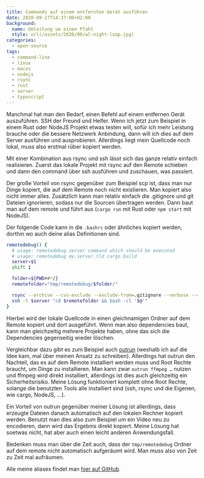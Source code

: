 ```yaml
---
title: Commands auf einem entfernten Gerät ausführen
date: 2020-09-17T14:37:00+02:00
background:
  name: Umleitung um einen Pfahl
  style: url(/assets/2020/09/wl-night-loop.jpg)
categories:
  - open-source
tags:
  - command-line
  - linux
  - macos
  - nodejs
  - rsync
  - rust
  - server
  - typescript
---
```

Manchmal hat man den Bedarf, einen Befehl auf einem entfernen Gerät auszuführen.
SSH der Freund und Helfer.
Wenn ich jetzt zum Beispiel in einem Rust oder NodeJS Projekt etwas testen will, sofür ich mehr Leistung brauche oder die bessere Netzwerk Anbindung, dann will ich dies auf dem Server ausführen und ausprobieren.
Allerdings liegt mein Quellcode noch lokal, muss also erstmal rüber kopiert werden.
<!--more-->

Mit einer Kombination aus rsync und ssh lässt sich das ganze relativ einfach realisieren.
Zuerst das lokale Projekt mit rsync auf den Remote schieben und dann den command über ssh ausführen und zuschauen, was passiert.

Der große Vorteil von rsync gegenüber zum Beispiel scp ist, dass man nur Dinge kopiert, die auf dem Remote noch nicht existieren.
Man kopiert also nicht immer alles.
Zusätzlich kann man relativ einfach die .gitignore und git Dateien ignorieren, sodass nur die Sourcen übertragen werden.
Dann baut man auf dem remote und führt aus (`cargo run` mit Rust oder `npm start` mit NodeJS).

Der folgende Code kann in die `.bashrc` oder ähnliches kopiert werden, dorthin wo auch deine alias Definitionen sind.

```bash
remotedebug() {
  # usage: remotedebug server command which should be executed
  # usage: remotedebug my.server.tld cargo build
  server=$1
  shift 1

  folder=${PWD##*/}
  remotefolder="tmp/remotedebug/$folder/"

  rsync --archive --cvs-exclude --exclude-from=.gitignore --verbose --checksum --rsync-path="mkdir -p $remotefolder && rsync" --delete-delay . $server:$remotefolder
  ssh -t $server "cd $remotefolder && bash -cl '$@'"
}
```

Hierbei wird der lokale Quellcode in einen gleichnamigen Ordner auf dem Remote kopiert und dort ausgeführt.
Wenn man also dependencies baut, kann man gleichzeitig mehrere Projekte haben, ohne das sich die Dependencies gegenseitig wieder löschen.

Vergleichbar dazu gibt es zum Beispiel auch [outrun](https://github.com/Overv/outrun) (weshalb ich auf die Idee kam, mal über meinen Ansatz zu schreiben).
Allerdings hat outrun den Nachteil, das es auf dem Remote installiert werden muss und Root Rechte braucht, um Dinge zu installieren.
Man kann zwar `outrun ffmpeg …` nutzen und ffmpeg wird direkt installiert, allerdings ist dies auch gleichzeitig ein Sicherheitsrisiko.
Meine Lösung funktioniert komplett ohne Root Rechte, solange die benutzten Tools alle installiert sind (ssh, rsync und die Eigenen, wie cargo, NodeJS, …).

Ein Vorteil von outrun gegenüber meiner Lösung ist allerdings, dass erzeugte Dateien danach automatisch auf den lokalen Rechner kopiert werden.
Benutzt man dies also zum Beispiel um ein Video neu zu encodieren, dann wird das Ergebnis direkt kopiert.
Meine Lösung hat soetwas nicht, hat aber auch einen leicht anderen Anwendungsfall.

Bedenken muss man über die Zeit auch, dass der `tmp/remotedebug` Ordner auf dem remote nicht automatisch aufgeräumt wird.
Man muss also von Zeit zu Zeit mal aufräumen.

Alle meine aliases findet man [hier auf GitHub](https://github.com/EdJoPaTo/LinuxScripts/blob/master/Applications/zsh/aliases.zsh).
